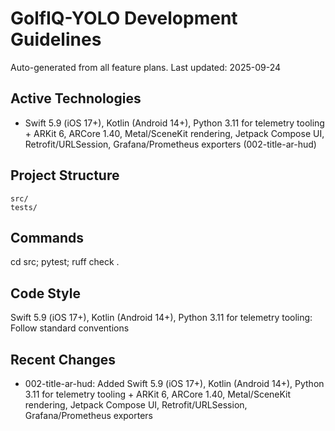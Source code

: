 # GolfIQ-YOLO Development Guidelines

Auto-generated from all feature plans. Last updated: 2025-09-24

## Active Technologies
- Swift 5.9 (iOS 17+), Kotlin (Android 14+), Python 3.11 for telemetry tooling + ARKit 6, ARCore 1.40, Metal/SceneKit rendering, Jetpack Compose UI, Retrofit/URLSession, Grafana/Prometheus exporters (002-title-ar-hud)

## Project Structure
```
src/
tests/
```

## Commands
cd src; pytest; ruff check .

## Code Style
Swift 5.9 (iOS 17+), Kotlin (Android 14+), Python 3.11 for telemetry tooling: Follow standard conventions

## Recent Changes
- 002-title-ar-hud: Added Swift 5.9 (iOS 17+), Kotlin (Android 14+), Python 3.11 for telemetry tooling + ARKit 6, ARCore 1.40, Metal/SceneKit rendering, Jetpack Compose UI, Retrofit/URLSession, Grafana/Prometheus exporters

<!-- MANUAL ADDITIONS START -->
<!-- MANUAL ADDITIONS END -->